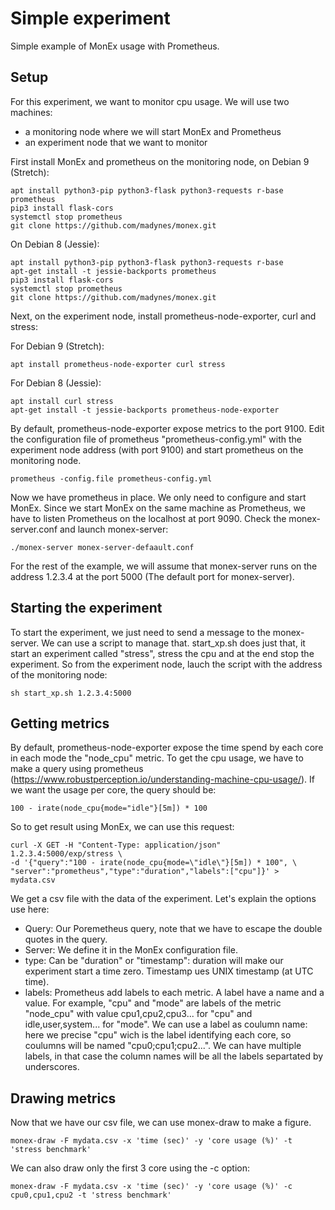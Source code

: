 # Simple experiment
Simple example of MonEx usage with Prometheus.

## Setup
For this experiment, we want to monitor cpu usage. We will use two machines:
- a monitoring node where we will start MonEx and Prometheus
- an experiment node that we want to monitor

First install MonEx and prometheus on the monitoring node, on Debian 9 (Stretch):
```
apt install python3-pip python3-flask python3-requests r-base prometheus
pip3 install flask-cors
systemctl stop prometheus
git clone https://github.com/madynes/monex.git
```
On Debian 8 (Jessie):
```
apt install python3-pip python3-flask python3-requests r-base
apt-get install -t jessie-backports prometheus
pip3 install flask-cors
systemctl stop prometheus
git clone https://github.com/madynes/monex.git
```
Next, on the experiment node, install prometheus-node-exporter, curl and stress:

For Debian 9 (Stretch):
```
apt install prometheus-node-exporter curl stress
```
For Debian 8 (Jessie):
```
apt install curl stress
apt-get install -t jessie-backports prometheus-node-exporter
```
By default, prometheus-node-exporter expose metrics to the port 9100.
Edit the configuration file of prometheus "prometheus-config.yml" with the experiment node address (with port 9100) and start prometheus on the monitoring node.
```
prometheus -config.file prometheus-config.yml
```
Now we have prometheus in place. We only need to configure and start MonEx.
Since we start MonEx on the same machine as Prometheus, we have to listen Prometheus on the localhost at port 9090. Check the monex-server.conf and launch monex-server:
```
./monex-server monex-server-defaault.conf
```
For the rest of the example, we will assume that monex-server runs on the address 1.2.3.4 at the port 5000 (The default port for monex-server).
## Starting the experiment
To start the experiment, we just need to send a message to the monex-server. We can use a script to manage that. start\_xp.sh does just that, it start an experiment called "stress", stress the cpu and at the end stop the experiment. So from the experiment node, lauch the script with the address of the monitoring node:
```
sh start_xp.sh 1.2.3.4:5000
```
## Getting metrics
By default, prometheus-node-exporter expose the time spend by each core in each mode the "node\_cpu" metric. To get the cpu usage, we have to make a query using prometheus (<https://www.robustperception.io/understanding-machine-cpu-usage/>). If we want the usage per core, the query should be:
```
100 - irate(node_cpu{mode="idle"}[5m]) * 100
```
So to get result using MonEx, we can use this request:
```
curl -X GET -H "Content-Type: application/json" 1.2.3.4:5000/exp/stress \
-d '{"query":"100 - irate(node_cpu{mode=\"idle\"}[5m]) * 100", \
"server":"prometheus","type":"duration","labels":["cpu"]}' > mydata.csv
```
We get a csv file with the data of the experiment.
Let's explain the options use here:
- Query: Our Poremetheus query, note that we have to escape the double quotes in the query.
- Server: We define it in the MonEx configuration file.
- type: Can be "duration" or "timestamp": duration will make our experiment start a time zero. Timestamp ues UNIX timestamp (at UTC time).
- labels: Prometheus add labels to each metric. A label have a name and a value. For example, "cpu" and "mode" are labels of the metric "node\_cpu" with value cpu1,cpu2,cpu3... for "cpu" and idle,user,system... for "mode". We can use a label as coulumn name: here we precise "cpu" wich is the label identifying each core, so coulumns will be named "cpu0;cpu1;cpu2...". We can have multiple labels, in that case the column names will be all the labels separtated by underscores.
## Drawing metrics
Now that we have our csv file, we can use monex-draw to make a figure.
```
monex-draw -F mydata.csv -x 'time (sec)' -y 'core usage (%)' -t 'stress benchmark'
```
We can also draw only the first 3 core using the -c option:
```
monex-draw -F mydata.csv -x 'time (sec)' -y 'core usage (%)' -c cpu0,cpu1,cpu2 -t 'stress benchmark'
```
